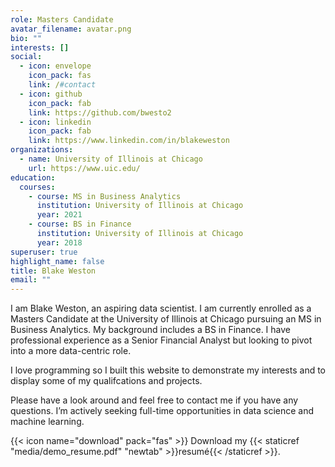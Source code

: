 ```yaml
---
role: Masters Candidate
avatar_filename: avatar.png
bio: ""
interests: []
social:
  - icon: envelope
    icon_pack: fas
    link: /#contact
  - icon: github
    icon_pack: fab
    link: https://github.com/bwesto2
  - icon: linkedin
    icon_pack: fab
    link: https://www.linkedin.com/in/blakeweston
organizations:
  - name: University of Illinois at Chicago
    url: https://www.uic.edu/
education:
  courses:
    - course: MS in Business Analytics
      institution: University of Illinois at Chicago
      year: 2021
    - course: BS in Finance
      institution: University of Illinois at Chicago
      year: 2018
superuser: true
highlight_name: false
title: Blake Weston
email: ""
---
```

I am Blake Weston, an aspiring data scientist. I am currently enrolled as a Masters Candidate at the University of Illinois at Chicago pursuing an MS in Business Analytics. My background includes a BS in Finance. I have professional experience as a Senior Financial Analyst but looking to pivot into a more data-centric role.

I love programming so I built this website to demonstrate my interests and to display some of my qualifcations and projects.

Please have a look around and feel free to contact me if you have any questions. I’m actively seeking full-time opportunities in data science and machine learning.

{{< icon name="download" pack="fas" >}} Download my {{< staticref "media/demo_resume.pdf" "newtab" >}}resumé{{< /staticref >}}.
